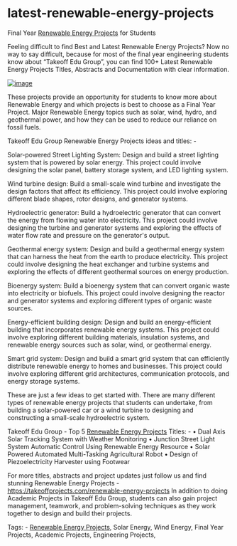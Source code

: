 # latest-renewable-energy-projects
Final Year [Renewable Energy Projects](https://takeoffprojects.com/renewable-energy-projects) for Students

Feeling difficult to find Best and Latest Renewable Energy Projects? Now no way to say difficult, because for most of the final year engineering students know about “Takeoff Edu Group”, you can find 100+ Latest Renewable Energy Projects Titles, Abstracts and Documentation with clear information.

[![image](https://user-images.githubusercontent.com/122364815/233271390-562d8e83-650f-411b-a06e-15eb6e078049.png)](https://takeoffprojects.com/renewable-energy-projects)

These projects provide an opportunity for students to know more about Renewable Energy and which projects is best to choose as a Final Year Project. Major Renewable Energy topics such as solar, wind, hydro, and geothermal power, and how they can be used to reduce our reliance on fossil fuels.

Takeoff Edu Group Renewable Energy Projects ideas and titles: -

Solar-powered Street Lighting System: Design and build a street lighting system that is powered by solar energy. This project could involve designing the solar panel, battery storage system, and LED lighting system.

Wind turbine design: Build a small-scale wind turbine and investigate the design factors that affect its efficiency. This project could involve exploring different blade shapes, rotor designs, and generator systems.

Hydroelectric generator: Build a hydroelectric generator that can convert the energy from flowing water into electricity. This project could involve designing the turbine and generator systems and exploring the effects of water flow rate and pressure on the generator's output.

Geothermal energy system: Design and build a geothermal energy system that can harness the heat from the earth to produce electricity. This project could involve designing the heat exchanger and turbine systems and exploring the effects of different geothermal sources on energy production.

Bioenergy system: Build a bioenergy system that can convert organic waste into electricity or biofuels. This project could involve designing the reactor and generator systems and exploring different types of organic waste sources.

Energy-efficient building design: Design and build an energy-efficient building that incorporates renewable energy systems. This project could involve exploring different building materials, insulation systems, and renewable energy sources such as solar, wind, or geothermal energy.

Smart grid system: Design and build a smart grid system that can efficiently distribute renewable energy to homes and businesses. This project could involve exploring different grid architectures, communication protocols, and energy storage systems.

These are just a few ideas to get started with. There are many different types of renewable energy projects that students can undertake, from building a solar-powered car or a wind turbine to designing and constructing a small-scale hydroelectric system. 


Takeoff Edu Group - Top 5 [Renewable Energy Projects](https://takeoffprojects.com/renewable-energy-projects) Titles: -
•	Dual Axis Solar Tracking System with Weather Monitoring
•	Junction Street Light System Automatic Control Using Renewable Energy Resource
•	Solar Powered Automated Multi-Tasking Agricultural Robot
•	Design of Piezoelectricity Harvester using Footwear

For more titles, abstracts and project updates just follow us and find stunning Renewable Energy Projects - https://takeoffprojects.com/renewable-energy-projects
In addition to doing Academic Projects in Takeoff Edu Group, students can also gain project management, teamwork, and problem-solving techniques as they work together to design and build their projects. 

Tags: -
[Renewable Energy Projects](https://takeoffprojects.com/renewable-energy-projects), Solar Energy, Wind Energy, Final Year Projects, Academic Projects, Engineering Projects,  
